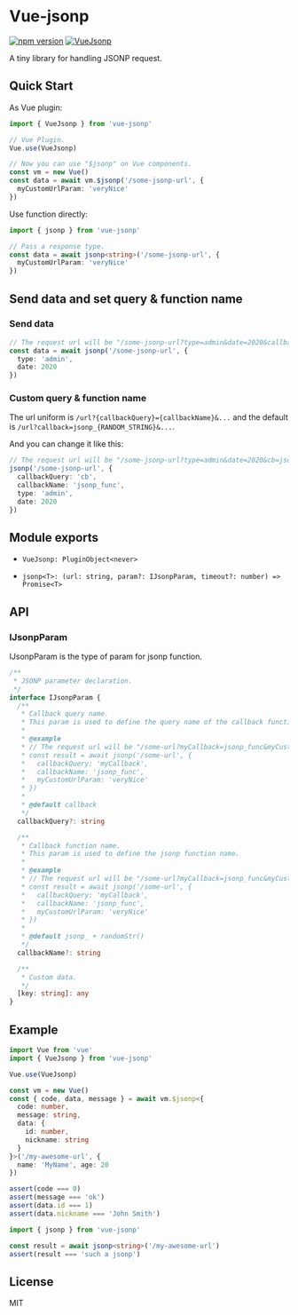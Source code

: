 # Vue-jsonp

[![npm version](https://badge.fury.io/js/vue-jsonp.svg)](https://badge.fury.io/js/vue-jsonp)
[![VueJsonp](https://github.com/LancerComet/vue-jsonp/workflows/Test/badge.svg)](https://github.com/LancerComet/vue-jsonp/actions)

A tiny library for handling JSONP request.

## Quick Start

As Vue plugin:

```ts
import { VueJsonp } from 'vue-jsonp'

// Vue Plugin.
Vue.use(VueJsonp)

// Now you can use "$jsonp" on Vue components.
const vm = new Vue()
const data = await vm.$jsonp('/some-jsonp-url', {
  myCustomUrlParam: 'veryNice'
})
```

Use function directly:

```ts
import { jsonp } from 'vue-jsonp'

// Pass a response type.
const data = await jsonp<string>('/some-jsonp-url', {
  myCustomUrlParam: 'veryNice'
})
```

## Send data and set query & function name

### Send data

```ts
// The request url will be "/some-jsonp-url?type=admin&date=2020&callback=jsonp_{RANDOM_STR}".
const data = await jsonp('/some-jsonp-url', {
  type: 'admin',
  date: 2020
})
```

### Custom query & function name

The url uniform is `/url?{callbackQuery}={callbackName}&...` and the default is `/url?callback=jsonp_{RANDOM_STRING}&...`.

And you can change it like this:

```ts
// The request url will be "/some-jsonp-url?type=admin&date=2020&cb=jsonp_func".
jsonp('/some-jsonp-url', {
  callbackQuery: 'cb',
  callbackName: 'jsonp_func',
  type: 'admin',
  date: 2020
})
```

## Module exports

 - `VueJsonp: PluginObject<never>`
 
 - `jsonp<T>: (url: string, param?: IJsonpParam, timeout?: number) => Promise<T>`
 
## API

### IJsonpParam

IJsonpParam is the type of param for jsonp function.

```ts
/**
 * JSONP parameter declaration.
 */
interface IJsonpParam {
  /**
   * Callback query name.
   * This param is used to define the query name of the callback function.
   *
   * @example
   * // The request url will be "/some-url?myCallback=jsonp_func&myCustomUrlParam=veryNice"
   * const result = await jsonp('/some-url', {
   *   callbackQuery: 'myCallback',
   *   callbackName: 'jsonp_func',
   *   myCustomUrlParam: 'veryNice'
   * })
   *
   * @default callback
   */
  callbackQuery?: string

  /**
   * Callback function name.
   * This param is used to define the jsonp function name.
   *
   * @example
   * // The request url will be "/some-url?myCallback=jsonp_func&myCustomUrlParam=veryNice"
   * const result = await jsonp('/some-url', {
   *   callbackQuery: 'myCallback',
   *   callbackName: 'jsonp_func',
   *   myCustomUrlParam: 'veryNice'
   * })
   *
   * @default jsonp_ + randomStr()
   */
  callbackName?: string

  /**
   * Custom data.
   */
  [key: string]: any
}
```

## Example

```ts
import Vue from 'vue'
import { VueJsonp } from 'vue-jsonp'

Vue.use(VueJsonp)

const vm = new Vue()
const { code, data, message } = await vm.$jsonp<{
  code: number,
  message: string,
  data: {
    id: number,
    nickname: string
  }
}>('/my-awesome-url', {
  name: 'MyName', age: 20
})

assert(code === 0)
assert(message === 'ok')
assert(data.id === 1)
assert(data.nickname === 'John Smith')
```

```ts
import { jsonp } from 'vue-jsonp'

const result = await jsonp<string>('/my-awesome-url')
assert(result === 'such a jsonp')
```

## License

MIT
